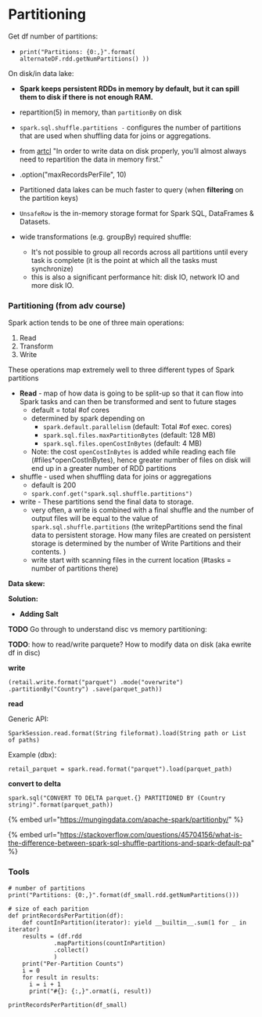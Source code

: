 # Partitioning

Get df number of partitions: 

* `print("Partitions: {0:,}".format( alternateDF.rdd.getNumPartitions() ))`

On disk/in data lake: 

* **Spark keeps persistent RDDs in memory by default, but it can spill them to disk if there is not enough RAM.**
* repartition\(5\) in memory, than `partitionBy` on disk
* `spark.sql.shuffle.partitions -` configures the number of partitions that are used when shuffling data for joins or aggregations.
*  from [artcl](https://mungingdata.com/apache-spark/partitionby/#:~:text=Spark%20writers%20allow%20for%20data,partitioned%20data%20lake%20is%20hard.) "In order to write data on disk properly, you’ll almost always need to repartition the data in memory first."
* .option\("maxRecordsPerFile", 10\)
* Partitioned data lakes can be much faster to query \(when **filtering** on the partition keys\)
* `UnsafeRow` is the in-memory storage format for Spark SQL, DataFrames & Datasets.
* wide transformations \(e.g. groupBy\) required shuffle: 

  * It's not possible to group all records across all partitions until every task is complete \(it is the point at which all the tasks must synchronize\)
  * this is also a significant performance hit: disk IO, network IO and more disk IO.

### Partitioning \(from adv course\)

Spark action tends to be one of three main operations:

1. Read
2. Transform
3. Write

These operations map extremely well to three different types of Spark partitions

* **Read** - map of how data is going to be split-up so that it can flow into Spark tasks and can then be transformed and sent to future stages
  * default = total \#of cores
  * determined by spark depending on 
    * `spark.default.parallelism` \(default: Total \#of exec. cores\)
    * `spark.sql.files.maxPartitionBytes` \(default: 128 MB\) 
    * `spark.sql.files.openCostInBytes` \(default: 4 MB\)
  * Note: the cost `openCostInBytes` is added while reading each file \(\#files\*openCostInBytes\), hence greater number of files on disk will end up in a greater number of RDD partitions
* shuffle - used when shuffling data for joins or aggregations
  * default is 200
  * `spark.conf.get("spark.sql.shuffle.partitions")`
* write - These partitions send the final data to storage.
  * very often, a write is combined with a final shuffle and the number of output files will be equal to the value of `spark.sql.shuffle.partitions` \(the writepPartitions send the final data to persistent storage. How many files are created on persistent storage is determined by the number of Write Partitions and their contents. \)
  * write start with scanning files in the current location \(\#tasks = number of partitions there\)

**Data skew:**

**Solution:**

* **Adding Salt**

**TODO** Go through to understand disc vs memory partitioning: 

**TODO**: how to read/write parquete? How to modify data on disk \(aka ewrite df in disc\)

**write**

`(retail.write.format("parquet") .mode("overwrite") .partitionBy("Country") .save(parquet_path))` 

**read** 

Generic API:

`SparkSession.read.format(String fileformat).load(String path or List of paths)`

Example \(dbx\):

`retail_parquet = spark.read.format("parquet").load(parquet_path)`

**convert to delta** 

`spark.sql("CONVERT TO DELTA parquet.{} PARTITIONED BY (Country string)".format(parquet_path))`

{% embed url="https://mungingdata.com/apache-spark/partitionby/" %}

{% embed url="https://stackoverflow.com/questions/45704156/what-is-the-difference-between-spark-sql-shuffle-partitions-and-spark-default-pa" %}

### **Tools**

```text
# number of partitions 
print("Partitions: {0:,}".format(df_small.rdd.getNumPartitions()))

# size of each parition 
def printRecordsPerPartition(df):
    def countInPartition(iterator): yield __builtin__.sum(1 for _ in iterator)
    results = (df.rdd
             .mapPartitions(countInPartition)
             .collect()
             )
    print("Per-Partition Counts")
    i = 0
    for result in results:
      i = i + 1
      print("#{}: {:,}".ormat(i, result))
      
printRecordsPerPartition(df_small)

```

